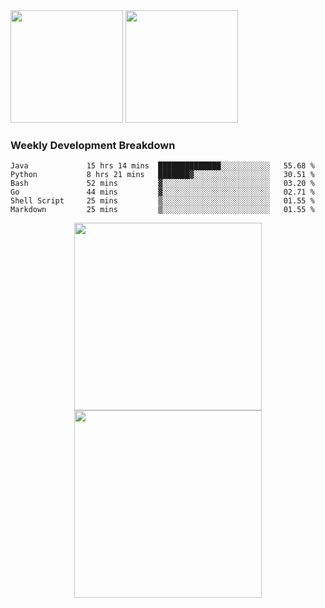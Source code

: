 <div>
  <img src = "https://github-readme-stats.vercel.app/api/top-langs/?username=Okabe-Rintarou-0&layout=compact&langs_count=8&hide=TeX,Makefile,CMake,Perl,Shell&theme=dracula" height="180px" />
  
  <img src = "https://github-readme-stats.vercel.app/api?username=Okabe-Rintarou-0&show_icons=true&theme=dracula" height="180px" />
  
</div>

### Weekly Development Breakdown
<!--START_SECTION:waka-->

```text
Java             15 hrs 14 mins  ██████████████░░░░░░░░░░░   55.68 %
Python           8 hrs 21 mins   ███████▓░░░░░░░░░░░░░░░░░   30.51 %
Bash             52 mins         ▓░░░░░░░░░░░░░░░░░░░░░░░░   03.20 %
Go               44 mins         ▓░░░░░░░░░░░░░░░░░░░░░░░░   02.71 %
Shell Script     25 mins         ▒░░░░░░░░░░░░░░░░░░░░░░░░   01.55 %
Markdown         25 mins         ▒░░░░░░░░░░░░░░░░░░░░░░░░   01.55 %
```

<!--END_SECTION:waka-->

<p align="center">
    <img src="https://wakatime.com/share/@c0fc2eae-3121-4f9e-8064-2a0f57352f62/e973be70-27aa-421b-88f5-96824ac76947.svg" height="300em"/>
    <img src="https://wakatime.com/share/@c0fc2eae-3121-4f9e-8064-2a0f57352f62/602e3ec4-11ce-4368-87bc-684fd89aaebb.svg" height="300em"/>
</p>


